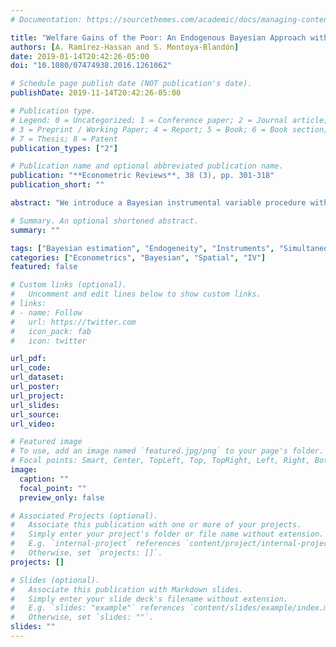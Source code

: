 ```yaml
---
# Documentation: https://sourcethemes.com/academic/docs/managing-content/

title: "Welfare Gains of the Poor: An Endogenous Bayesian Approach with Spatial Random Effects"
authors: [A. Ramírez-Hassan and S. Montoya-Blandón]
date: 2019-01-14T20:42:26-05:00
doi: "10.1080/07474938.2016.1261062"

# Schedule page publish date (NOT publication's date).
publishDate: 2019-11-14T20:42:26-05:00

# Publication type.
# Legend: 0 = Uncategorized; 1 = Conference paper; 2 = Journal article;
# 3 = Preprint / Working Paper; 4 = Report; 5 = Book; 6 = Book section;
# 7 = Thesis; 8 = Patent
publication_types: ["2"]

# Publication name and optional abbreviated publication name.
publication: "**Econometric Reviews**, 38 (3), pp. 301-318"
publication_short: ""

abstract: "We introduce a Bayesian instrumental variable procedure with spatial random effects that handles endogeneity, and spatial dependence with unobserved heterogeneity. We find through a limited Monte Carlo experiment that our proposal works well in terms of point estimates and prediction. We apply our method to analyze the welfare effects generated by a process of electricity tariff unification on the poorest households. In particular, we deduce an Equivalent Variation measure where there is a budget constraint for a two-tiered pricing scheme, and find that 10% of the poorest municipalities attained welfare gains above 2% of their initial income."

# Summary. An optional shortened abstract.
summary: ""

tags: ["Bayesian estimation", "Endogeneity", "Instruments", "Simultaneous equations", "Spatial random effects", "Welfare analysis"]
categories: ["Econometrics", "Bayesian", "Spatial", "IV"]
featured: false

# Custom links (optional).
#   Uncomment and edit lines below to show custom links.
# links:
# - name: Follow
#   url: https://twitter.com
#   icon_pack: fab
#   icon: twitter

url_pdf: 
url_code:
url_dataset:
url_poster:
url_project:
url_slides:
url_source:
url_video:

# Featured image
# To use, add an image named `featured.jpg/png` to your page's folder. 
# Focal points: Smart, Center, TopLeft, Top, TopRight, Left, Right, BottomLeft, Bottom, BottomRight.
image:
  caption: ""
  focal_point: ""
  preview_only: false

# Associated Projects (optional).
#   Associate this publication with one or more of your projects.
#   Simply enter your project's folder or file name without extension.
#   E.g. `internal-project` references `content/project/internal-project/index.md`.
#   Otherwise, set `projects: []`.
projects: []

# Slides (optional).
#   Associate this publication with Markdown slides.
#   Simply enter your slide deck's filename without extension.
#   E.g. `slides: "example"` references `content/slides/example/index.md`.
#   Otherwise, set `slides: ""`.
slides: ""
---
```

